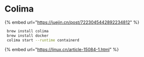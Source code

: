 # Colima

{% embed url="https://juejin.cn/post/7223045442892234812" %}

```sh
 brew install colima
 brew install docker
 colima start --runtime containerd
```







{% embed url="https://linux.cn/article-15084-1.html" %}

















